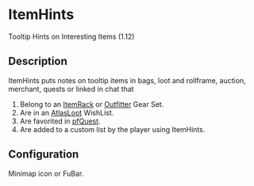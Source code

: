 # ItemHints
Tooltip Hints on Interesting Items (1.12)

## Description
ItemHints puts notes on tooltip items in bags, loot and rollframe, auction, merchant, quests or linked in chat that

1. Belong to an [ItemRack](https://github.com/Linae-Kronos/ItemRack) or [Outfitter](https://github.com/isitLoVe/Outfitter) Gear Set.
2. Are in an [AtlasLoot](https://github.com/Hosq/Atlas/tree/master/AtlasLoot) WishList.
3. Are favorited in [pfQuest](https://gitlab.com/shagu/pfQuest).
4. Are added to a custom list by the player using ItemHints.

## Configuration
Minimap icon or FuBar.
